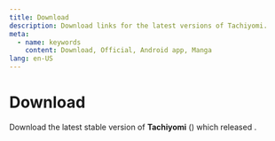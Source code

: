 ```yaml
---
title: Download
description: Download links for the latest versions of Tachiyomi.
meta:
  - name: keywords
    content: Download, Official, Android app, Manga
lang: en-US
---
```


# Download
Download the latest stable version of **Tachiyomi** (**<VersionTag downloadTag/>**) which released <ReleaseDate />.

<DownloadButtons />

<ChangeLog />

